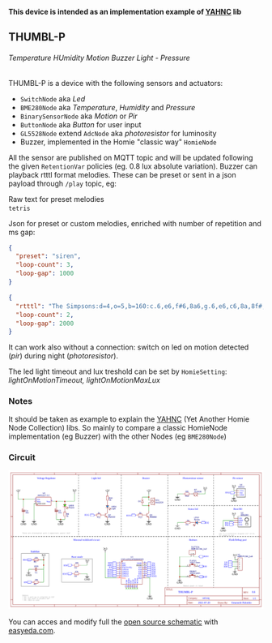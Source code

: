 **This device is intended as an implementation example of [YAHNC](https://github.com/elbowz/yahnc) lib**

## THUMBL-P 

###### Temperature HUmidity Motion Buzzer Light - Pressure

THUMBL-P is a device with the following sensors and actuators:
* `SwitchNode` aka *Led*
* `BME280Node` aka *Temperature*, *Humidity* and *Pressure*
* `BinarySensorNode` aka *Motion* or *Pir*
* `ButtonNode` aka *Button* for user input
* `GL5528Node` extend `AdcNode` aka *photoresistor* for luminosity
* Buzzer, implemented in the Homie "classic way" `HomieNode`

All the sensor are published on MQTT topic and will be updated following the given `RetentionVar` policies (eg. 0.8 lux absolute variation).
Buzzer can playback rtttl format melodies. These can be preset or sent in a json payload through `/play` topic, eg:

Raw text for preset melodies  
`
tetris
`

Json for preset or custom melodies, enriched with number of repetition and ms gap:
```json
{
  "preset": "siren",
  "loop-count": 3,
  "loop-gap": 1000
}
```
```json
{
  "rtttl": "The Simpsons:d=4,o=5,b=160:c.6,e6,f#6,8a6,g.6,e6,c6,8a,8f#,8f#,8f#,2g,8p,8p,8f#,8f#,8f#,8g,a#.,8c6,8c6,8c6,c6",
  "loop-count": 2,
  "loop-gap": 2000
}
```

It can work also without a connection: switch on led on motion detected (*pir*) during night (*photoresistor*). 

The led light timeout and lux treshold can be set by `HomieSetting`: *lightOnMotionTimeout, lightOnMotionMaxLux*  

### Notes

It should be taken as example to explain the [YAHNC](https://github.com/elbowz/yahnc)  (Yet Another Homie Node Collection) libs. So mainly to compare a classic HomieNode implementation (eg Buzzer) with the other Nodes (eg `BME280Node`)

### Circuit 

![circuit](imgs/schematic.png)

You can acces and modify full the [open source schematic](https://oshwlab.com/muttley/thumbl-p) with [easyeda.com](https://easyeda.com/).

